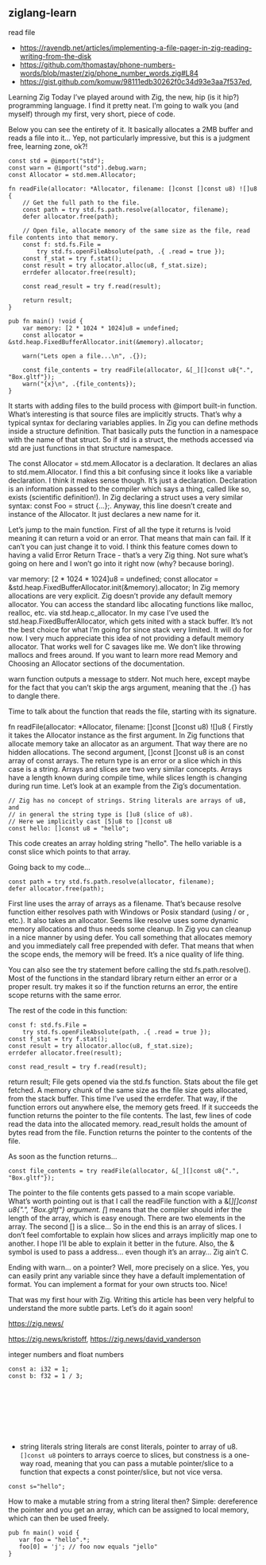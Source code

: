## ziglang-learn

read file 

- https://ravendb.net/articles/implementing-a-file-pager-in-zig-reading-writing-from-the-disk
- https://github.com/thomastay/phone-numbers-words/blob/master/zig/phone_number_words.zig#L84
- https://gist.github.com/komuw/98111edb30262f0c34d93e3aa7f537ed, 

Learning Zig 
Today I’ve played around with Zig, the new, hip (is it hip?) programming language. I find it pretty neat. I’m going to walk you (and myself) through my first, very short, piece of code.

Below you can see the entirety of it. It basically allocates a 2MB buffer and reads a file into it… Yep, not particularly impressive, but this is a judgment free, learning zone, ok?!
```zig
const std = @import("std");
const warn = @import("std").debug.warn;
const Allocator = std.mem.Allocator;

fn readFile(allocator: *Allocator, filename: []const []const u8) ![]u8 {
    // Get the full path to the file.
    const path = try std.fs.path.resolve(allocator, filename);
    defer allocator.free(path);

    // Open file, allocate memory of the same size as the file, read file contents into that memory.
    const f: std.fs.File =
        try std.fs.openFileAbsolute(path, .{ .read = true });
    const f_stat = try f.stat();
    const result = try allocator.alloc(u8, f_stat.size);
    errdefer allocator.free(result);

    const read_result = try f.read(result);

    return result;
}
```
```zig
pub fn main() !void {
    var memory: [2 * 1024 * 1024]u8 = undefined;
    const allocator = &std.heap.FixedBufferAllocator.init(&memory).allocator;

    warn("Lets open a file...\n", .{});

    const file_contents = try readFile(allocator, &[_][]const u8{".", "Box.gltf"});
    warn("{x}\n", .{file_contents});
}
```
It starts with adding files to the build process with @import built-in function. What’s interesting is that source files are implicitly structs. That’s why a typical syntax for declaring variables applies. In Zig you can define methods inside a structure definition. That basically puts the function in a namespace with the name of that struct. So if std is a struct, the methods accessed via std are just functions in that structure namespace.

The const Allocator = std.mem.Allocator is a declaration. It declares an alias to std.mem.Allocator. I find this a bit confusing since it looks like a variable declaration. I think it makes sense though. It’s just a declaration. Declaration is an information passed to the compiler which says a thing, called like so, exists (scientific definition!). In Zig declaring a struct uses a very similar syntax: const Foo = struct {...};. Anyway, this line doesn’t create and instance of the Allocator. It just declares a new name for it.

Let’s jump to the main function. First of all the type it returns is !void meaning it can return a void or an error. That means that main can fail. If it can’t you can just change it to void. I think this feature comes down to having a valid Error Return Trace - that’s a very Zig thing. Not sure what’s going on here and I won’t go into it right now (why? because boring).

var memory: [2 * 1024 * 1024]u8 = undefined;
const allocator = &std.heap.FixedBufferAllocator.init(&memory).allocator;
In Zig memory allocations are very explicit. Zig doesn’t provide any default memory allocator. You can access the standard libc allocating functions like malloc, realloc, etc. via std.heap.c_allocator. In my case I’ve used the std.heap.FixedBufferAllocator, which gets inited with a stack buffer. It’s not the best choice for what I’m going for since stack very limited. It will do for now. I very much appreciate this idea of not providing a default memory allocator. That works well for C savages like me. We don’t like throwing mallocs and frees around. If you want to learn more read Memory and Choosing an Allocator sections of the documentation.

warn function outputs a message to stderr. Not much here, except maybe for the fact that you can’t skip the args argument, meaning that the .{} has to dangle there.

Time to talk about the function that reads the file, starting with its signature.

fn readFile(allocator: *Allocator, filename: []const []const u8) ![]u8 {
Firstly it takes the Allocator instance as the first argument. In Zig functions that allocate memory take an allocator as an argument. That way there are no hidden allocations. The second argument, []const []const u8 is an const array of const arrays. The return type is an error or a slice which in this case is a string. Arrays and slices are two very similar concepts. Arrays have a length known during compile time, while slices length is changing during run time. Let’s look at an example from the Zig’s documentation.

```zig
// Zig has no concept of strings. String literals are arrays of u8, and
// in general the string type is []u8 (slice of u8).
// Here we implicitly cast [5]u8 to []const u8
const hello: []const u8 = "hello";
```
This code creates an array holding string "hello". The hello variable is a const slice which points to that array.

Going back to my code…
```zig
const path = try std.fs.path.resolve(allocator, filename);
defer allocator.free(path);
```
First line uses the array of arrays as a filename. That’s because resolve function either resolves path with Windows or Posix standard (using / or \, etc.). It also takes an allocator. Seems like resolve uses some dynamic memory allocations and thus needs some cleanup. In Zig you can cleanup in a nice manner by using defer. You call something that allocates memory and you immediately call free prepended with defer. That means that when the scope ends, the memory will be freed. It’s a nice quality of life thing.

You can also see the try statement before calling the std.fs.path.resolve(). Most of the functions in the standard library return either an error or a proper result. try makes it so if the function returns an error, the entire scope returns with the same error.

The rest of the code in this function:
```zig
const f: std.fs.File =
    try std.fs.openFileAbsolute(path, .{ .read = true });
const f_stat = try f.stat();
const result = try allocator.alloc(u8, f_stat.size);
errdefer allocator.free(result);

const read_result = try f.read(result);
```
return result;
File gets opened via the std.fs function. Stats about the file get fetched. A memory chunk of the same size as the file size gets allocated, from the stack buffer. This time I’ve used the errdefer. That way, if the function errors out anywhere else, the memory gets freed. If it succeeds the function returns the pointer to the file contents. The last, few lines of code read the data into the allocated memory. read_result holds the amount of bytes read from the file. Function returns the pointer to the contents of the file.

As soon as the function returns…
```zig
const file_contents = try readFile(allocator, &[_][]const u8{".", "Box.gltf"});
```
The pointer to the file contents gets passed to a main scope variable. What’s worth pointing out is that I call the readFile function with a &[_][]const u8{".", "Box.gltf"} argument. [_] means that the compiler should infer the length of the array, which is easy enough. There are two elements in the array. The second [] is a slice… So in the end this is an array of slices. I don’t feel comfortable to explain how slices and arrays implicitly map one to another. I hope I’ll be able to explain it better in the future. Also, the & symbol is used to pass a address… even though it’s an array… Zig ain’t C.

Ending with warn… on a pointer? Well, more precisely on a slice. Yes, you can easily print any variable since they have a default implementation of format. You can implement a format for your own structs too. Nice!

That was my first hour with Zig. Writing this article has been very helpful to understand the more subtle parts. Let’s do it again soon!


https://zig.news/

https://zig.news/kristoff, https://zig.news/david_vanderson



integer numbers and float numbers
```zig
const a: i32 = 1;
const b: f32 = 1 / 3;
```
```zig

```
```zig

```
```zig

```
```zig

```
```zig

```
```zig

```
```zig

```
```zig

```


- string literals
string literals are const literals, pointer to array of u8. `[]const u8`
pointers to arrays coerce to slices, but constness is a one-way road, meaning that you can pass a mutable pointer/slice to a function that expects a const pointer/slice, but not vice versa.
```zig
const s="hello";
```

How to make a mutable string from a string literal then? Simple: dereference the pointer and you get an array, which can be assigned to local memory, which can then be used freely.
```zig
pub fn main() void {
   var foo = "hello".*;
   foo[0] = 'j'; // foo now equals "jello"
}
```
